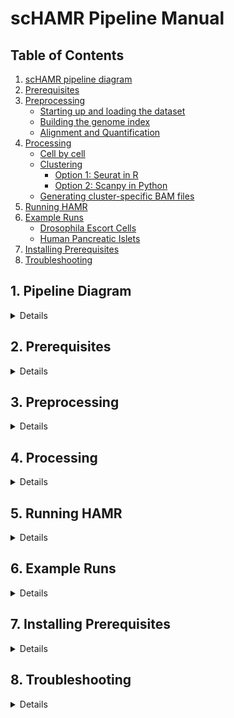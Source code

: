 # scHAMR Pipeline Manual

## Table of Contents

1. [scHAMR pipeline diagram](#1-pipeline-diagram)
2. [Prerequisites](#2-prerequisites)
3. [Preprocessing](#3-preprocessing)
   - [Starting up and loading the dataset](#31-starting-up-and-loading-the-dataset)
   - [Building the genome index](#32-building-the-genome-index)
   - [Alignment and Quantification](#33-alignment-and-quantification)
4. [Processing](#4-processing)
   - [Cell by cell](#41-cell-by-cell-analysis-optional)
   - [Clustering](#42-clustering)
     - [Option 1: Seurat in R](#option-1-seurat-in-r)
     - [Option 2: Scanpy in Python](#option-2-scanpy-in-python)
   - [Generating cluster-specific BAM files](#43-generating-cluster-specific-bam-files)
5. [Running HAMR](#5-running-hamr)
6. [Example Runs](#6-example-runs)
   - [Drosophila Escort Cells](#drosophila-escort-cells)
   - [Human Pancreatic Islets](#human-pancreatic-islets)
7. [Installing Prerequisites](#7-installing-prerequisites)
8. [Troubleshooting]()

## 1. Pipeline Diagram
<details>
<img src="./pip1.png" alt="alt text" width="500" height="300">

<img src="./pip2.png" alt="alt text" width="500" height="300">

</details>

## 2. Prerequisites
<details>
The running environment: Bash terminal on a Linux-based operating system (with Standard POSIX programs)

#### Essential software and tools with versions
- Python (v.2.x & v.3.x)
- R (v.4.x)
- C compiler g++ (v.11.x)
- Bamtools (v.2.5.2)
- Samtools (v.1.16)
- STAR aligner (v.2.7.11a)
- SRA Toolkit (V.3.x)
- 10X Genomics subset-bam (v.1.1.0)
- 10X Genomics Cell Ranger (v.7.2.0)
- Seurat Package in R (v.4.0)
- HAMR (v.1.2)
</details>

## 3. Preprocessing
<details>

### 3.1. Starting up and Loading the Dataset

<details>
Commands to set up directories, load, and preprocess data

```bash
# creating a directory that will hold all the analyses
mkdir -p scHAMR
cd ~/scHAMR

# loading the sample data from GEO in SRA format
mkdir -p SRR_data
cd SRR_data
prefetch <SRRxxxxxxxx> --max-size 200G
cd ~/scHAMR

# converting it to FASTQ and spliting the files of reads (R1, R2, and possibly I1...).
mkdir -p FASTQ_data
cd FASTQ_data
fasterq-dump ~/scHAMR/SRR_data/<SRRxxxxxxxx> --split-files
ls
cd ~/scHAMR
```
</details>

### 3.2. Building the Genome Index
<details>
Although the annotations should not be added in building the genome index since HAMR requires no spliced junctions, STARsolo requires the annotations to run and produce the count matrix after aligning. The spliced junction problems will be solved during the aligning step. Additionally, the annotations file needs to be filtered for exons as recommended by 10Xgenomics and STARsolo to properly create the count matrix.


Commands for building genome index with STAR
 
```bash
# Ensuring the starting directory is ~/scHAMR
cd ~/scHAMR

# genome index directory
mkdir -p reference_genome
cd reference_genome

# loading required files: genome fasta and annotations GTF
wget <link for ensembl reference genome fasta file>
wget <link for ensembl annotations GTF file>
gzip -d *.gz

# filtering the annotations for exons
cellranger mkgtf <input.annotations_file.gtf> <output.annotations_filtered_file.gtf> --attribute=gene_biotype:protein_coding

# building genome index using STAR
STAR --runMode genomeGenerate --runThreadN 4 --genomeDir STAR_annotated_index/ --genomeFastaFiles <reference genome file.fa> --sjdbGTFfile <annotations_filtered_file.gtf> --genomeSAindexNbases 12 --genomeSAsparseD 3
cd ~/scHAMR
```
</details>


### 3.3. Alignment and Quantification
<details>

STARsolo is used for this step since it provides flexibility in use to work within the constraints of HAMR as well as producing comparable results to CellRanger
1.	Spliced junctions for mRNA need to be filtered out. To filter them out in bulk RNA-seq, the STAR aligner parameter --alignIntronMax 1 is usually used along with not including the annotations file in the genome index step. That is because --alignIntronMax 1 only controls the unannotated junctions and has no control over the junctions annotated in building the genome index. However, the annotations file is required for scRNA-seq as discussed earlier in the genome index step. To fix this problem, the annotated spliced junctions can be filtered out by increasing increasing the overhang to a number bigger than the read length, --alignSJDBoverhangMin 999 (n> read length).
2.	The “CB” tag must be included in the --outSAMattributes and that the produced file is a sorted BAM (--outSAMtype BAM SortedByCoordinate ) because the "CB" tag will not be included otherwise and a sorted BAM is also a requirement by HAMR. The “CB” tag will be used to generate BAM file for each cell or cluster later.
3.	HAMR requires only uniquely mapped reads. The parameter --outFilterMultimapNmax 1 is used to filter out multiple mapped reads.
4.	Some parameters such as –soloType, --soloUMIlen and input fastq files are adjusted acording to the used kit. For example. here, the parameters are adjusted for the 10x chromium 3" V2 kit. For the 10X chromium 3" V3, add --soloUMIlen 12. Additionally, STARsolo requires the 10x Genomics cells barcodes whitelist, which is different for different kit versions, to check for correct CBs. Review the STAR Aligner manual for more details and guidance.
5.	HAMR and Subset-bam require the BAM to be sorted and indexed.
6. Find the 10X barcodes whitelist [here](https://teichlab.github.io/scg_lib_structs/methods_html/10xChromium3.html)


Commands for aligning the Reads, CB Demultiplexing, UMI Deduplication, Counting and Cell Calling with STAR

```bash
# loading the 10x Genomics cells barcodes whitelist
mkdir -p CB_whitelist
cd CB_whitelist
wget <link for CB whitelist txt file>
gzip -d *.gz
cd ~/scHAMR

# mapping with STARsolo
STAR --runThreadN 4   --genomeDir reference_genome/STAR_annotated_index/ --readFilesIn FASTQ_data/<Second file with actual cDNA reads.fastq>   FASTQ_data/<first file with CB(16b)+UMI(10b) reads.fastq>  --outFileNamePrefix STARsolo_results/   --outReadsUnmapped Fastx   --outSAMattributes NH   HI   NM   MD  CB UB sM sS sQ    --outFilterMultimapNmax 1   --outFilterMatchNmin 30   --outFilterMismatchNmax 4   --alignIntronMax 1   --alignSJDBoverhangMin 999   --soloType CB_UMI_Simple --soloCellFilter EmptyDrops_CR  --soloCBwhitelist CB_whitelist/<CB whitelist file.txt> --soloBarcodeReadLength 1 --soloCBlen 16 -- soloUMIlen <10 or 12 based on the 10X version> --outSAMtype BAM SortedByCoordinate --limitBAMsortRAM 60000000000

# indexing the resulted BAM
samtools index ~/scHAMR/STARsolo_results/Aligned.sortedByCoord.out.bam
```

The output of STARsolo includes the BAM file as well as raw and filtered count matrix in addition to other complementary files as summaries and logs. The filtered count matrix and BAM are required for the next steps.
</details>

</details>

## 4. Processing

<details>

### 4.1. Cell by Cell Analysis (Optional)

<details>

The Bam file generated in the previous step can technically be split to a BAM file per individual cell and then running them through HAMR for a HAMR result per each cell. Since the reads count per cell is relatively low compared to bulk seq data, even after filtering for actual cells, most HAMR results would be empty and inaccurate as HAMR requires adequate read depth. Additionally, that will generate so many BAM files, representing the number of cells detected, and we may not be interested to view hundreds of HAMR results.

Commands for optional cell by cell analysis

```bash
#  filtering the bam file to include the actual cells only using the filtered barcodes file generated by STARsolo
mkdir -p filtered_bam
cd filtered_bam
subset-bam --bam ~/scHAMR/STARsolo_results/Aligned.sortedByCoord.out.bam --cell-barcodes ~/scHAMR/STARsolo_results/Solo.out/Gene/filtered/barcodes.tsv --bam-tag CB:Z --out-bam filtered_bam --log-level debug
cd ~/scHAMR

# making sure that the allowed number of simultaneously openned files on the computer/server is bigger than the expected number of cells (number of filtered cells  barcodes). It is usually 1024. 
# Setting it temporarily to 9999.
ulimit -n
ulimit -n 9999
mkdir -p splitted_bams

# spliting the generated bam file to a file for each individual cell based on the cell barcodes tag using bamtools.
cd splitted_bams
cp ~/scHAMR/filtered_bam/filtered_bam ~/scHAMR /splitted_bams/
bamtools split -in filtered_bam -tag CB:Z
cd ~/scHAMR
```

</details>

### 4.2. Clustering

<details>

``` bash
# directory for all clustering analyses
mkdir -p clustering
cd clustering
```

### Option 2: Scanpy in Python

<details>

**1. Setting up and Loading dataset**

Scanpy expects zipped files:
```bash
# gzip STARsolo results for Scanpy
mkdir -p ~/scHAMR/STARsolo_results/Solo.out/Gene/filtered/gzipped
for file in ~/scHAMR/example-runs/drosophila-escorts/scHAMR/STARsolo_results/Solo.out/Gene/filtered/*; do
    gzip -c "$file" > ~/scHAMR/example-runs/drosophila-escorts/scHAMR/STARsolo_results/Solo.out/Gene/filtered_gzipped/$(basename "$file").gz
done

# start in the ~/scHAMR directory
cd ~/scHAMR

# starting the python environment
python3
```

Importing libraries:
```python
import scanpy as sc
import os
import anndata
import scipy as sp
import pandas as pd
import numpy as np
import seaborn as sb
import matplotlib.pyplot as plt
from matplotlib import cm
from scipy.sparse import csr_matrix
from sklearn.model_selection import StratifiedShuffleSplit, train_test_split
from sklearn.metrics import silhouette_score, davies_bouldin_score, calinski_harabasz_score
np.random.seed(223)
```

Loading dataset:
```python
# Reading the dataset into python as an anndata
files_path = '../scHAMR/STARsolo_results/Solo.out/Gene/filtered/gzipped/'
adata = sc.read_10x_mtx(files_path)

# Displaying the AnnData object description
adata
```

**2. Data Cleaning and Quality Control**

In case there are multiple samples in the dataset, the cleaning needs to be done to individual samples.

Subsetting the dataset for individual samples:
```python
# Subset the data for each of the 5 samples based on the sample annotations in the data
unique_samples = adata.obs['sample'].unique()
sample_data = {}
for sample in unique_samples:
    sample_data[sample] = adata[adata.obs['sample'] == sample].copy()
    
#adata_<sample1_ID> = sample_data['<sample1_ID>']
#adata_<sample2_ID> = sample_data['<sample2_ID>']
#adata_<sample3_ID> = sample_data['<sample3_ID>']
#adata_<...> = sample_data['<...>']
```

Define a function for quality control check using metrics and visualizations:
```python
def data_quality_control_check(adata):
    """
    Perform quality control (QC) analysis on an AnnData object used in scRNA-seq data analysis.

    This function calculates and adds QC metrics to the AnnData object for each cell. These metrics include 
    the total counts of RNA molecules per cell, the number of detected genes, and the fraction of 
    mitochondrial (MT) genes. It also generates violin plots and scatter plots for these metrics to assist 
    in determining appropriate threshold values for further quality control filtering.

    Parameters:
    -----------
    adata : AnnData
        An AnnData object containing scRNA-seq data. This object should have cells as rows and genes as columns.
    
    Returns:
    --------
    adata : AnnData
        The modified AnnData object with added QC metrics. The metrics added are 'n_genes_by_counts' (number of 
        genes detected in each cell), 'total_counts' (total number of RNA molecules detected per cell), and 
        'pct_counts_mt' (percentage of counts belonging to mitochondrial genes).
    """

    # Identify and annotate mitochondrial genes, which start with MT in their ID
    adata.var['mt'] = adata.var_names.str.startswith('MT-')

    # Calculate quality check metrics, particularly: total counts, no. of genes, and MT genes fraction
    sc.pp.calculate_qc_metrics(adata, qc_vars=['mt'], percent_top=None, log1p=True, inplace=True)
    
    # Produce a violin plot for the quality check metrics 
    sc.pl.violin(adata, ['n_genes_by_counts', 'total_counts', 'pct_counts_mt'],
             jitter=0.4, multi_panel=True)
    
    # Produce scatter plots for total count vs mitochondrial genes and gene count
    sc.pl.scatter(adata, x='total_counts', y='n_genes_by_counts')
    sc.pl.scatter(adata, x='total_counts', y='pct_counts_mt')
    
    return adata
```

Define a function that applies selected quality control metrics:
```python
def data_quality_control_apply(adata, min_counts, max_counts, min_genes, max_genes, max_pct_mt):
    
    """
    Apply a series of quality control filters to an AnnData object from scRNA-seq data.

    This function performs several filtering steps to remove low-quality cells based on specified 
    criteria: the maximum total counts, the minimum and maximum number of genes expressed, and the 
    maximum percentage of mitochondrial gene counts. The function prints the number of cells in the 
    dataset after each filtering step for tracking the impact of each criterion.

    Parameters:
    -----------
    adata : AnnData
        An AnnData object containing single-cell RNA sequencing data, with cells as rows and genes as columns.
    max_counts : int
        Maximum allowed total counts (sum of all gene expression counts) per cell. Cells exceeding this 
        threshold will be filtered out.
    min_genes : int
        Minimum number of genes that must be expressed in a cell. Cells with fewer expressed genes will 
        be filtered out.
    max_genes : int
        Maximum number of genes that must be expressed in a cell. Cells with more expressed genes will 
        be filtered out.
    max_pct_mt : float
        Maximum allowed percentage of mitochondrial gene counts. Cells with a higher percentage will be 
        filtered out.

    Returns:
    --------
    AnnData
        The filtered AnnData object.
    """
    
    # Number of cells before any filtering
    print('Total number of cells before filtering: {:d}'.format(adata.n_obs))
    
    # Filter out counts over min_counts
    sc.pp.filter_cells(adata, min_counts = min_counts)
    print('Number of cells after min count filter: {:d}'.format(adata.n_obs))
    
    # Filter out counts over max_counts
    sc.pp.filter_cells(adata, max_counts = max_counts)
    print('Number of cells after max count filter: {:d}'.format(adata.n_obs))

    # Filter out cells with under min_genes genes
    sc.pp.filter_cells(adata, min_genes = min_genes)
    print('Number of cells after gene filter: {:d}'.format(adata.n_obs))

    #Filter out cells with over max_genes genes
    sc.pp.filter_cells(adata, max_genes = max_genes)
    print('Number of cells after gene filter: {:d}'.format(adata.n_obs))
    
    # Filter out cells with high percentage of mitochondrial genes
    #adata = adata[adata.obs.pct_counts_mt < max_pct_mt, :].copy()
    adata = adata[adata.obs['pct_counts_mt'] < max_pct_mt].copy()

    print('Number of cells after MT pct filter: {:d}'.format(adata.n_obs))
    
    return adata
```

Repeat the following as neccessary for all samples individually:
```python
# Calculate and visualize QC metrics
data_quality_control_check(adata)

# Apply selected QC values
adata = data_quality_control_apply(adata, min_counts=200, max_counts=50000, min_genes=1000, max_genes=5000, max_pct_mt=5)
adata

# Calculate and visualize QC metrics after applying QC
data_quality_control_check(adata)
```

If applicable, integrate all the samples back into one dataset:
```python
# Concatenate all the samples in adata
adata = anndata.concat(
    {bc: ad for bc, ad in zip(['<sample1_ID>', '<sample2_ID>', '<sample3_ID>', '<...>'], [adata_<sample1_ID>, adata_<sample2_ID>, adata_<...>])},
    label='sample',
    merge="same"
)
adata
```

Filtering out genes expressed in less than X cells in the whole dataset. Those genes are probably artifacts:
```python
# Filter genes
print('Total number of genes: {:d}'.format(adata.n_vars))

# Basic filtering - a Gene must be at least detected in 30 cells
sc.pp.filter_genes(adata, min_cells=30)

print('Number of genes after filtering: {:d}'.format(adata.n_vars))
```

**3. Data Transformation**

Normalizing:
```python
# Keep the count data that is not normalized in a counts layer.
adata.layers["counts"] = adata.X.copy()

# Total-count normalize (library-size correct) the data matrix X to 10,000 reads per cell.
sc.pp.normalize_total(adata, target_sum=1e4)
```

Logarithmizing:
```python
# Logarithmize the data
sc.pp.log1p(adata)

# Save the normalized and logarithmized raw data in the .raw attribute of the anndata.
adata.raw = adata
```

**4. Extracting Highly Variable Genes (HVGs) and Further Cleaning**

Highly variable genes analysis:
```python
# Extracting highly variable genes
sc.pp.highly_variable_genes(adata, min_mean=0.0125, max_mean=3, min_disp=0.5)

# Visualization of highly variable genes
sc.pl.highly_variable_genes(adata)

# Get only highly variable genes
adata = adata[:, adata.var.highly_variable]
```

Regress out the effects of confounding variables, such as total count and mitochondrial genes percentage:
```python
sc.pp.regress_out(adata, ['total_counts', 'pct_counts_mt'])
```

Scaling the data to unit variance and clip values above standard deviation of 10 to minimize the effects of the outliers
```python
sc.pp.scale(adata, max_value=10)
```

**5. Batch Correction**

- Batch effects are systematic differences in data that arise not from biological variations but from technical or experimental differences when having multiple samples in the dataset. Batch correction in scRNA-seq is a critical step for ensuring that subsequent analyses reflect true biological differences rather than technical artifacts. A commonly used method is Combating Batch Effects (ComBat), which uses an empirical Bayes framework to model and adjust for batch effects in gene expression data. This method leverages the strengths of both frequentist (data-driven estimation) and Bayesian (prior and posterior updating) methods, making it particularly effective for high-dimensional genomic data where direct parameter estimation might be challenging.

Apply batch correction if the dataset has multiple samples:
```python
# Batch Correction using ComBat
sc.pp.combat(adata, key='sample')
```

**6. Principal Component Analysis (PCA)**

```python
# Performing Principal Component Analysis (PCA)
sc.tl.pca(adata, n_comps=100, svd_solver='arpack')

# Visualize elbow plot for the variance ratio across principal components
sc.pl.pca_variance_ratio(adata, n_pcs=100, log=True)
```

**7. Neighborhood Graph Construction**

```python
# Calculate the neighborhood graph with 50 PCs. 
sc.pp.neighbors(adata, n_pcs=50, n_neighbors = 15)
```

**8. Uniform Manifold Approximation and Projection (UMAP)**

```python
# UMAP calculation
sc.tl.umap(adata) # min_dist = 0.5 by default

# Visualize the UMAP with highlighting the different five samples in the dataset
# add color='sample' if the dataset has different samples and one wants to display them.
sc.pl.scatter(adata, basis='umap') 
```

**9. Clustering with Louvain or Leiden and Resolution Tuning**

The Louvain model or Leiden model can be selected here. This is an example with Leiden. The process is exactly the same with Louvain. Since a better performance is usually dataset specific, comparing both models is recommended.

Running clustering with different resolution parameter values:
```python
# Define a range of resolution values
resolutions = np.arange(0.1, 2.1, 0.1)  

# Initialize dictionaries to store scores
silhouette_scores = {}
davies_bouldin_scores = {}
calinski_harabasz_scores = {}

for res in resolutions:
    # Perform Louvain clustering at the given resolution
    sc.tl.leiden(adata, resolution=res, key_added=f'clustering_{res}')

    # Retrieve the cluster labels
    labels = adata.obs[f'clustering_{res}']

    # Assuming adata.obsm['X_pca'] contains the PCA reduced data
    X_pca = adata.obsm['X_pca']

    # Calculate Silhouette Score
    silhouette_scores[res] = silhouette_score(X_pca, labels)

    # Calculate Davies-Bouldin Score
    davies_bouldin_scores[res] = davies_bouldin_score(X_pca, labels)

    # Calculate Calinski-Harabasz Score
    calinski_harabasz_scores[res] = calinski_harabasz_score(X_pca, labels)

    # Plot the clusters
    sc.pl.scatter(adata, basis='umap', color=f'clustering_{res}', title=f'Resolution {res}')
```

Inspect the statistical metrics and plot them against resolution parameters:
```python
# Inspect the scores in the dictionaries
print("Silhouette Scores:", silhouette_scores)
print("Davies-Bouldin Scores:", davies_bouldin_scores)
print("Calinski-Harabasz Scores:", calinski_harabasz_scores)

# Plotting Silhouette Score
plt.figure(figsize=(10, 6))
plt.plot(list(silhouette_scores.keys()), list(silhouette_scores.values()), marker='o')
plt.xlabel("Resolution")
plt.ylabel("Silhouette Score")
plt.title("Silhouette Score for Different Resolutions in Louvain Clustering")
plt.show()

# Plotting Davies Bouldin Score
plt.figure(figsize=(10, 6))
plt.plot(list(davies_bouldin_scores.keys()), list(davies_bouldin_scores.values()), marker='o')
plt.xlabel("Resolution")
plt.ylabel("Davies Bouldin Score")
plt.title("Davies Bouldin for Different Resolutions in Louvain Clustering")
plt.show()

# Plotting Calinski Harabasz Score
plt.figure(figsize=(10, 6))
plt.plot(list(calinski_harabasz_scores.keys()), list(calinski_harabasz_scores.values()), marker='o')
plt.xlabel("Resolution")
plt.ylabel("Calinski Harabasz Score")
plt.title("Calinski Harabasz for Different Resolutions in Louvain Clustering")
plt.show()
```
After deciding on a resolution parameter, visualize the clustering results:
```python
sc.tl.leiden(adata, key_added= 'clusters', resolution=0.4)
sc.pl.scatter(adata, basis='umap', color=['clusters'])

labels = adata.obs['clusters']
X_pca = adata.obsm['X_pca']

# Calculate Silhouette Score
silhouette_score_value_leiden = silhouette_score(X_pca, labels)
print("Silhouette score: ", silhouette_score_value_leiden)

# Calculate Davies-Bouldin Score
davies_bouldin_score_value_leiden = davies_bouldin_score(X_pca, labels)
print("Davies Bouldin score: ",  davies_bouldin_score_value_leiden)

# Calculate Calinski-Harabasz Score
calinski_harabasz_score_value_leiden = calinski_harabasz_score(X_pca, labels)
print("Calinski Harabasz score: ", calinski_harabasz_score_value_leiden)
```

**10. (Optional) Assessing Clustering Robustness on Dataset Subsets**

Perform stratified sampling:
```python
# Define bins or regions for splitting

# Get UMAP coordinates
umap_coords = adata.obsm['X_umap']

# Define grid boundaries (these could be based on quantiles or other criteria)
x_bins = np.linspace(min(umap_coords[:,0]), max(umap_coords[:,0]), 100)
y_bins = np.linspace(min(umap_coords[:,1]), max(umap_coords[:,1]), 100)

# Digitize the UMAP coordinates to bin indices
x_bin_indices = np.digitize(umap_coords[:,0], x_bins)
y_bin_indices = np.digitize(umap_coords[:,1], y_bins)

# Combine the bin indices to form a stratification key
stratification_key = x_bin_indices * (1000) + y_bin_indices
```

```python
# Splitting the data into two subsets. Here, we perform stratified splitting. 
# However, if a bin has only one sample, we randomly assign the sample to a subset.

# Check if any bin has fewer than 2 samples
unique, counts = np.unique(stratification_key, return_counts=True)
# Find bins with fewer than 2 samples
bins_with_fewer_than_two = unique[counts == 1]

# Create masks for cells in bins with at least two samples and with only one sample
mask_fewer_than_two = np.isin(stratification_key, bins_with_fewer_than_two)
mask_at_least_two = ~mask_fewer_than_two

# Split indices into two groups
indices_fewer_than_two = np.where(mask_fewer_than_two)[0]
indices_at_least_two = np.where(mask_at_least_two)[0]

# Perform stratified split on cells in bins with at least two samples
sss = StratifiedShuffleSplit(n_splits=1, test_size=0.5, random_state=42)
for first_subset_idx_stratified, second_subset_idx_stratified in sss.split(X=np.zeros(
    len(indices_at_least_two)), y=stratification_key[mask_at_least_two]):
    pass

# Adjust indices to original data
first_subset_idx_stratified = indices_at_least_two[first_subset_idx_stratified]
second_subset_idx_stratified = indices_at_least_two[second_subset_idx_stratified]

# Randomly assign cells from bins with fewer than two samples
first_subset_idx_random, second_subset_idx_random = train_test_split(indices_fewer_than_two, test_size=0.5, random_state=42)

# Combine indices from both stratified and random splits
first_idx = np.concatenate((first_subset_idx_stratified, first_subset_idx_random))
second_idx = np.concatenate((second_subset_idx_stratified, second_subset_idx_random))

# Create First and Second subsets
first_subset_adata = adata[first_idx].copy()
second_subset_adata = adata[second_idx].copy()
```

```python
print(first_subset_adata,'\n \n', second_subset_adata)
```


Running clustering on the dataset subsets:
```python
# First subset:
sc.tl.leiden(first_subset_adata, key_added= 'clusters_fsubset', resolution=0.4)
sc.pl.scatter(first_subset_adata, basis='umap', color=['clusters_fsubset'])

labels_first_subset = first_subset_adata.obs['clusters_fsubset']
X_pca_first_subset = first_subset_adata.obsm['X_pca']

# Calculate Silhouette Score
first_subset_silhouette_score = silhouette_score(X_pca_first_subset, labels_first_subset)
print("First Subset's Silhouette score: ", first_subset_silhouette_score)

# Calculate Davies-Bouldin Score
first_subset_davies_bouldin_score = davies_bouldin_score(X_pca_first_subset, labels_first_subset)
print("First Subset's Davies Bouldin score: ",  first_subset_davies_bouldin_score)

# Calculate Calinski-Harabasz Score
first_subset_calinski_harabasz_score = calinski_harabasz_score(X_pca_first_subset, labels_first_subset)
print("First Subset's Calinski Harabasz score: ", first_subset_calinski_harabasz_score)
```

```python
# Second subset:
sc.tl.leiden(second_subset_adata, key_added= 'clusters_ssubset', resolution=0.4)
sc.pl.scatter(second_subset_adata, basis='umap', color=['clusters_ssubset'])

labels_second_subset = second_subset_adata.obs['clusters_ssubset']
X_pca_second_subset = second_subset_adata.obsm['X_pca']

# Calculate Silhouette Score
second_subset_silhouette_score = silhouette_score(X_pca_second_subset, labels_second_subset)
print("Second Subset's Silhouette score: ", second_subset_silhouette_score)

# Calculate Davies-Bouldin Score
second_subset_davies_bouldin_score = davies_bouldin_score(X_pca_second_subset, labels_second_subset)
print("Second Subset's Davies Bouldin score: ",  second_subset_davies_bouldin_score)

# Calculate Calinski-Harabasz Score
second_subset_calinski_harabasz_score = calinski_harabasz_score(X_pca_second_subset, labels_second_subset)
print("Second Subset's Calinski Harabasz score: ", second_subset_calinski_harabasz_score)
```

**11. Exporting a Dataframe for Cell Barcodes and Clusters ID**

```python
# Extracting cell barcodes and cluster IDs
cell_barcodes = adata.obs_names
cluster_ids = adata.obs['clusters']

# Creating a dataframe
cb_cluster_df = pd.DataFrame({'CellBarcode': cell_barcodes, 'ClusterID': cluster_ids})

# Saving the dataframe to CSV
csv_file_path = "~/scHAMR/clustering/CBs_Clusters_dataframe.csv"  # Adjust the path as needed
cb_cluster_df.to_csv(csv_file_path, index=False)
```

**12. (Optional) Gene Markers and Cell Typing Analysis and Visualization**

Identifying significantly enriched genes in each cluster:
```python
# t-test
sc.tl.rank_genes_groups(adata, 'louvain_clusters', method='t-test')
sc.pl.rank_genes_groups(adata, n_genes=25, sharey=False)
```

Visualizing the expression of specific marker genes known for cell types on the UMAP:
```python
sc.pl.scatter(adata, basis='umap', color=['Gene_Marker_ID1', 'Gene_Marker_ID2', '...'])
```

Dot plot visualization for gene markers expression in clusters and corresponding cell type:

```python
# Marker genes to cell type dictionary
marker_genes_dict = {
    'cell_type1': ['Gene_Marker_ID1'],
    'cell_type2': ['Gene_Marker_ID2'],
    <....>
    'cell_type3': ['Gene_Marker_ID3', 'Gene_Marker_ID4'],
}

# Dotplot for visualization
sc.pl.dotplot(adata, marker_genes_dict, 'clusters')
```

Cell-type annotations:
```python
# Using the previous information to annotate cell types

map_names = {}

for c in adata.obs['louvain_clusters'].cat.categories:
    if c in ['0','4', '1', '2']:
        map_names[c] = 'cell_type1'
    elif c in ['5', '3']:
        map_names[c] = 'cell_type2'  
    elif c in ['6']:
        map_names[c] = 'cell_type3'
    elif c in ['<....>']:
        map_names[c] = 'cell_type<...>'
    else:
        map_names[c] = c

adata.obs['clusters_annotations'] = adata.obs['clusters']
adata.obs['clusters_annotations'] = adata.obs['clusters_annotations'].map(map_names).astype('category')
adata.obs['Cell_Type'] = adata.obs['clusters_annotations'].cat.reorder_categories(
    ['cell_type1', 'cell_type2', 'cell_type3', 'cell_type<...>'])
```

Finally, exit python environment

```python
exit()
```

</details>

### Option 2: Seurat in R

<details>

**1. Setting up and Loading Dataset**

``` bash
# directory per each Seurat analysis 
mkdir -p qc_check
mkdir -p features_selection
mkdir -p PCA
mkdir -p clusters
mkdir -p biomarkers

# Run R environment in terminal
R
```

Importing libraries

```R
library(dplyr)
library(Seurat)
library(patchwork)
library("Matrix")
library("readr")
set.seed(223)
```

Loading dataset count matrix

```R

# importing the data count matrix (use 'ReadMtx'for bundle formate matrix
# or 'Read10X' for tubler formate matrix by 10X, or ReadSTARsolo for star, or manually)

seurat_obj.data <- ReadSTARsolo(data.dir ="~/scHAMR/STARsolo_results/Solo.out/Gene/filtered/")

# or:
# seurat_obj.data <- readMM("~/scHAMR/STARsolo_results/Solo.out/Gene/filtered/matrix.mtx")
# rownames(seurat_obj.data) <- read_tsv("~/scHAMR/STARsolo_results/Solo.out/Gene/filtered/features.tsv", col_names=FALSE)[, 1, drop=TRUE]
# colnames(seurat_obj.data) <- read_tsv("~/scHAMR/STARsolo_results/Solo.out/Gene/filtered/barcodes.tsv", col_names=FALSE)[, 1, drop=TRUE]

# or:
# seurat_obj.data <- ReadMtx(mtx ="~/scHAMR/STARsolo_results/Solo.out/Gene/filtered/matrix.mtx", cells="~/scHAMR/STARsolo_results/Solo.out/Gene/filtered/barcodes.tsv", features="~/scHAMR/STARsolo_results/Solo.out/Gene/filtered/features.tsv")

# setting up a Seurat object and displaying it
seurat_obj <- CreateSeuratObject(counts = seurat_obj.data, project = "seurat_obj", min.cells = 3, min.features = 200)

seurat_obj
```

**2. Data Cleaning and Quality Control**

Quality Control and cells selection:
```R
# percent of mitrochondrial genes
seurat_obj[["percent.mt"]] <- PercentageFeatureSet(seurat_obj, pattern = "^MT-")

# Violin plot for QC metrics
png("~/scHAMR/clustering/qc_check/pre-qc_vlnplot.png", width = 800, height = 600, pointsize = 12)
VlnPlot(seurat_obj, features = c("nFeature_RNA", "nCount_RNA", "percent.mt"), ncol = 3)
dev.off()

# scatter plots for features
png("~/scHAMR/clustering/qc_check/pre-qc_scatter.png", width = 800, height = 400, pointsize = 12)
plot1 <- FeatureScatter(seurat_obj, feature1 = "nCount_RNA", feature2 = "percent.mt")
plot2 <- FeatureScatter(seurat_obj, feature1 = "nCount_RNA", feature2 = "nFeature_RNA")
plot1 + plot2
dev.off()

# choosing cells with high quality (here, has more than 200 but less than 2500 reads and less than 5% mt genes)
seurat_obj <- subset(seurat_obj, subset= nFeature_RNA>200 & nFeature_RNA<2500 & percent.mt<5)

# rechecking Q
png("~/scHAMR/clustering/qc_check/post-qc_vlnplot.png", width = 800, height = 600, pointsize = 12)
VlnPlot(seurat_obj, features = c("nFeature_RNA", "nCount_RNA", "percent.mt"), ncol = 3)
dev.off()
		
png("~/scHAMR/clustering/qc_check/post-qc_scatter.png", width=800, height=400, pointsize= 12)
plot1 <- FeatureScatter(seurat_obj, feature1 = "nCount_RNA", feature2 = "percent.mt")
plot2 <- FeatureScatter(seurat_obj, feature1 = "nCount_RNA", feature2 = "nFeature_RNA")
plot1 + plot2
dev.off()	
```

**3. Data Transformation**

```R
# Normalizing and Logarithmizing
seurat_obj <- NormalizeData(seurat_obj, normalization.method = "LogNormalize", scale.factor = 10000)
```

**4. Extracting Highly Variable Genes (HVGs) and Further Cleaning**

Selecting genes of high variability (feature selection)

```R
# 2000 genes of highest variability are selected
seurat_obj <- FindVariableFeatures(seurat_obj, selection.method = "vst", nfeatures = 2000)

# these are the top 10 of them to show in the plot below
top10 <- head(VariableFeatures(seurat_obj), 10)
# plot the variable features
png("~/scHAMR/clustering/features_selection/variable_features.png", width = 800, height = 400, pointsize = 12)
plot1 <- VariableFeaturePlot(seurat_obj)
plot2 <- LabelPoints(plot = plot1, points = top10, repel = TRUE)
plot1 + plot2
dev.off()
```


Linear Transformation (Scaling)

```R
all.genes <- rownames(seurat_obj)
seurat_obj <- ScaleData(seurat_obj, features = all.genes)
```

**5. Principal Component Analysis (PCA)**

```R
# Calulcating PCA
seurat_obj <- RunPCA(seurat_obj, features = VariableFeatures(object = seurat_obj))

# examining PCA results
print(seurat_obj[["pca"]], dims = 1:5, nfeatures = 5) 

# visualizing PCA results in VizDimReduction(), DimPlot(), and DimHeatmap()
png("~/scHAMR/clustering/PCA/VizDimLoadings.png", width = 800, height = 400, pointsize = 12)
VizDimLoadings(seurat_obj, dims = 1:2, reduction = "pca")
dev.off()
png("~/scHAMR/clustering/PCA/DimPlot.png", width = 800, height = 600, pointsize = 12)
DimPlot(seurat_obj, reduction = "pca")
dev.off()
png("~/scHAMR/clustering/PCA/DimHeatmap.png", width = 1200, height = 1200, pointsize = 12)
DimHeatmap(seurat_obj, dims = 1:12, cells = 500, balanced = TRUE)
dev.off()

# Determine the dataset dimensionality
# determining the top PCs that represent a robust compression for the dataset.
seurat_obj <- JackStraw(seurat_obj, num.replicate = 100, dims = 50)
seurat_obj <- ScoreJackStraw(seurat_obj, dims = 1:50)
# Visualizing the distribution of p-values for each PC with uniform distribution (the dashed line). Elbow plot can be used as an alternative.
png("~/scHAMR/clustering/PCA/JackStrawPlot.png", width = 800, height = 400, pointsize = 12)
JackStrawPlot(seurat_obj, dims = 1:50)
dev.off()
png("~/scHAMR/clustering/PCA/ElbowPlot.png", width = 800, height = 600, pointsize = 12)
ElbowPlot(seurat_obj)
dev.off()
```

**6. Neighborhood Graph Construction**

```R
# K- nearest neighbor
Mido <- FindNeighbors(Mido, dims = 1:50)
```

**7. Clustering**

```R
**# Clustering with Louvain
Mido <- FindClusters(Mido, resolution = 0.5)

# Showing the cluster ID of the first few cells in the dataset
head(Idents(Mido), 20)
```

**8. Uniform Manifold Approximation and Projection (UMAP)**

```R
# Non-linear dimentionality reduction (UMAP) to visualize and explore the data
Mido <- RunUMAP(Mido, dims = 1:50)
png("~/scHAMR/Seurat/clusters/umap.png", width = 1200, height = 1200, pointsize = 18)
DimPlot(Mido, reduction = "umap", label=TRUE)
dev.off()
pdf("~/scHAMR/Seurat/clusters/umap.pdf")
DimPlot(Mido, reduction = "umap", label=TRUE)
dev.off()
```

**9. Exporting a Dataframe for Cell Barcodes and Clusters ID**

```R
CBs_Clusters_dataframe <-FetchData(Mido, vars = 'ident')
# save it as 
write.csv(CBs_Clusters_dataframe, "~/scHAMR/Seurat/CBs_Clusters_dataframe.csv")

# Save progress to retrieve it if needed for other downstream analysis as ones not included hear
saveRDS(Mido, file = "~/scHAMR/Seurat/Mido_Seurat.rds")

# to read it, type:
# Mido <- readRDS(file = "~/scHAMR/Seurat/Mido_Seurat.rds")
```

**10. (Optional) Gene Markers and Cell Typing Analysis and Visualization**

``` R
Mido.markers <- FindAllMarkers(Mido, only.pos = TRUE, min.pct = 0.25, logfc.threshold = 0.25)
		Mido.markers %>%
    			group_by(cluster) %>%
    			slice_max(n = 2, order_by = avg_log2FC)

# for one specific cluster:
# cluster2.markers <- FindMarkers(Mido, ident.1 = 2, min.pct = 0.25)
# head(cluster2.markers, n = 5)

# visualization example:
# pdf("~/scHAMR/Seurat/biomarkers/umap.pdf")
# FeaturePlot(Mido, features = c("<input Gene here>"))
# dev.off()
```

</details>

</details>



### 4.3. Generating cluster-specific BAM files

<details>


Process the csv file to prepare it to split the BAM file
```bash
# directory for clusters’ CBs
mkdir -p CBs_Clusters
cd CBs_Clusters

# copy the dataframe in a new directory for further analysis
cp ~/scHAMR/clustering/CBs_Clusters_dataframe.csv ~/scHAMR/CBs_Clusters

# remove the unneeded header (X--idents) that can be problematic.
sed -i 1d ~/scHAMR/CBs_Clusters/CBs_Clusters_dataframe.csv

# divide cell barcodes list in first column by second column (clusters ID) to separate files:
awk -F"," '{ gsub("\"","",$2); print $1 "," $2 > ($2 ".csv") }' ~/scHAMR/CBs_Clusters/CBs_Clusters_dataframe.csv

# we do not need the copy anymore so delete.
rm CBs_Clusters_dataframe.csv

# get the first column only
mkdir -p CBs

for i in $(ls *.csv)
do cut -d, -f1  $i > ~/scHAMR/CBs_Clusters/CBs/$i
done

cd ~/scHAMR
```

Using the Subset-Bam tool to split the BAM file into a BAM file per cluster using the corresponding cell barcodes for each cluster.

```bash
mkdir -p clusters_BAM 
cd ~/scHAMR/CBs_Clusters/CBs/

# running subset-bam in a loop over all clusters
for i in $(ls *.csv)
do subset-bam --bam ~/scHAMR/STARsolo_results/Aligned.sortedByCoord.out.bam --cell-barcodes $i --bam-tag CB:Z --out-bam ~/scHAMR/clusters_BAM/$(basename $i .csv) --log-level debug --cores 2
done

cd ~/scHAMR
```

</details>


</details>

## 5. Running HAMR
<details>

1. Clusters

```bash
mkdir -p HAMR_clusters
cd clusters_BAM
# creating a for loop that runs over all BAM files in the directory clusters_BAM
for i in $(ls *)
do python2 ~/HAMR/HAMR-1.2/hamr.py $i  ~/scHAMR/reference_genome/<reference genome fasta file.fa>  ~/HAMR/HAMR-1.2/models/euk_trna_mods.Rdata ~/scHAMR/HAMR_clusters  HAMR_$(basename $i)  30 10 0.05 H4 0.01 0.05 0.05
done
```

2. Cell-by-Cell (optional)

```bash
mkdir -p HAMR_cells
cd splitted_bams

# creating a for loop that runs over all BAM files in the directory clusters_BAM
for i in $(ls *)
do python2 ~/HAMR/HAMR-1.2/hamr.py $i  ~/scHAMR/reference_genome/<reference genome fasta file.fa>  ~/HAMR/HAMR-1.2/models/euk_trna_mods.Rdata ~/scHAMR/HAMR_cells  HAMR_$(basename $i .pdf)  30 10 0.05 H4 0.01 0.05 0.05
done
```

3. Bulk (optional)

```bash
mkdir -p HAMR_Bulk
python2 ~/HAMR/HAMR-1.2/hamr.py ~/scHAMR/STARsolo_results/Aligned.sortedByCoord.out.bam  ~/scHAMR/reference_genome/<reference genome fasta file.fa>  ~/HAMR/HAMR-1.2/models/euk_trna_mods.Rdata ~/scHAMR/HAMR_Bulk HAMR_results 30 10 0.05 H4 0.01 0.05 0.05

# for filtered reads according to the true cells detected by STARsolo
python2 ~/HAMR/HAMR-1.2/hamr.py ~/scHAMR/filtered_bam/filtered_bam  ~/scHAMR/reference_genome/<reference genome fasta file.fa>  ~/HAMR/HAMR-1.2/models/euk_trna_mods.Rdata ~/scHAMR/HAMR_Bulk HAMR_results 30 10 0.05 H4 0.01 0.05 0.05
```
</details>

## 6. Example Runs
<details>

- Instructions and commands for example analyses on specific cell types.
<details>

### Drosophila Escort Cells 

</details>

<details>

### Human Pancreatic Islets

</details>

</details>

## 7. Installing Prerequisites

<details>

1. STAR

Check the official documentation [here](https://github.com/alexdobin/STAR>)

```bash
# get the latest STAR release
wget https://github.com/alexdobin/STAR/archive/2.7.11b.tar.gz
tar -xzf 2.7.11b.tar.gz
cd STAR-2.7.11b/source
make STAR

# or 
sudo apt install rna-star


# to run in the command line
STAR [options]
```

2. bamtools

```bash
sudo apt install bamtools

# to run in the command line
bamtools <commands>
```

3. samtools

```bash
sudo apt install samtools

# to run in the command line
samtools <commands>
```

4. SRA-toolkit

```bash
sudo apt install sra-toolkit
```

5. 10X Genomics subset-bam

This software is not officially supported by 10X Genomics. Check the documentation [here](https://github.com/10XGenomics/subset-bam)

```bash
mkdir -p subset_bam
cd subset_bam 
wget https://github.com/10XGenomics/subset-bam/releases/download/v1.1.0/subset-bam_linux
mv subset-bam_linux subset-bam
chmod +x ./subset-bam
export PATH=$PATH:~/<full/path/to/subset-bam/directory>/subset_bam/
```
To operate the software, run one of the following commands:

```bash
./subset-bam  # if you are in the directory
subset-bam # if you exported the path
./ <full/path/to/subset-bam/directory>/subset-bam   # else
```

6. 10X Genomics Cell Ranger

Check the official documentation [here](https://www.10xgenomics.com/support/software/cell-ranger/latest/tutorials/cr-tutorial-in)

```bash
# download tar.gz file from the website or use your specific link you got after logging in above with the following command
# replace x.y.z with the specific version 
wget -O cellranger-<x.y.z>.tar.gz "<replace with your specific link>"

# unpack the downloaded file
tar -xzvf cellranger-<x.y.z>.tar.gz

# export the path
export PATH=~/<full path to the file location>/cellranger-<x.y.z>:$PATH

# to run in command line
cellranger <command>
```

7. R

```bash
# to install
sudo apt install r-base

# to check the version installed
R --version

# to run in command line
R
```

8. Python

```bash
# installing python 3
sudo apt install python3
sudo apt install python3-pip

# installing python 2
sudo apt install python2
```

9. Seurat Package in R

Check the official documentation [here](https://satijalab.org/seurat/)

```bash
# install system dependencies
sudo apt-get update
sudo apt-get install -y libcurl4-openssl-dev libssl-dev libxml2-dev libfontconfig1-dev libharfbuzz-dev libfribidi-dev libfreetype6-dev libpng-dev libtiff5-dev libjpeg-dev libglpk-dev
# run R in terminal
R
# install R dependencies
install.packages(c("curl", "openssl", "igraph", "httr", "leiden", "plotly"))
# install Seurat
install.packages("Seurat")
# close R 
q()
```

10. Scanpy Package in Python
Check the official documentation [here](https://scanpy.readthedocs.io/en/stable/)
```bash
# install scanpy
python3 -m pip install scanpy
# install Leiden used in scanpy
python3 -m pip install leidenalg
# install louvain used in scanpy
python3 -m pip install louvain

# run python3 in terminal
python3
# check scanpy
import scanpy as sc
```

11. HAMR

```bash
# directory for HAMR
mkdir HAMR
cd HAMR

# download HAMR release 1.2
wget https://github.com/wanglab-upenn/HAMR/archive/v1.2.tar.gz -O HAMR-v1.2.tar.gz

# extract HAMR source code
tar xzvf HAMR-v1.2.tar.gz
rm -r HAMR-v1.2.tar.gz

# go to HAMR directory
cd HAMR-1.2/

# compile source code, if needed
make clean
make
```

</details>

## 8. Troubleshooting
<details>
</details>
